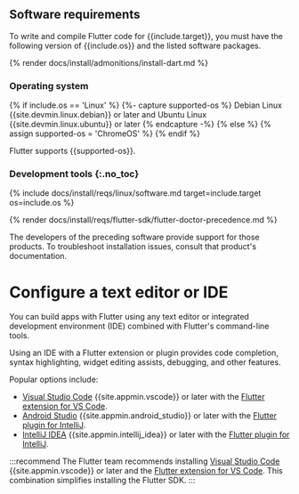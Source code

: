 ## Software requirements

To write and compile Flutter code for {{include.target}},
you must have the following version of {{include.os}} and the listed
software packages.

{% render docs/install/admonitions/install-dart.md %}

### Operating system

{% if include.os == 'Linux' %}
{%- capture supported-os %}
Debian Linux {{site.devmin.linux.debian}} or later
and Ubuntu Linux {{site.devmin.linux.ubuntu}} or later
{% endcapture -%}
{% else %}
{% assign supported-os = 'ChromeOS' %}
{% endif %}

Flutter supports {{supported-os}}.

### Development tools {:.no_toc}

{% include docs/install/reqs/linux/software.md target=include.target os=include.os %}

{% render docs/install/reqs/flutter-sdk/flutter-doctor-precedence.md %}

The developers of the preceding software provide support for those products.
To troubleshoot installation issues, consult that product's documentation.

# Configure a text editor or IDE

You can build apps with Flutter using any text editor or
integrated development environment (IDE) combined with
Flutter's command-line tools.

Using an IDE with a Flutter extension or plugin provides code completion,
syntax highlighting, widget editing assists, debugging, and other features.

Popular options include:

* [Visual Studio Code][vscode] {{site.appmin.vscode}} or later
  with the [Flutter extension for VS Code][].
* [Android Studio][] {{site.appmin.android_studio}} or later
  with the [Flutter plugin for IntelliJ][].
* [IntelliJ IDEA][] {{site.appmin.intellij_idea}} or later
  with the [Flutter plugin for IntelliJ][].

:::recommend
The Flutter team recommends installing [Visual Studio Code][vscode]
{{site.appmin.vscode}} or later and the [Flutter extension for VS Code][].
This combination simplifies installing the Flutter SDK.
:::

[Android Studio]: https://developer.android.com/studio/install#linux
[IntelliJ IDEA]: https://www.jetbrains.com/help/idea/installation-guide.html
[vscode]: https://code.visualstudio.com/docs/setup/linux
[Flutter extension for VS Code]: https://marketplace.visualstudio.com/items?itemName=Dart-Code.flutter
[Flutter plugin for IntelliJ]: https://plugins.jetbrains.com/plugin/9212-flutter
